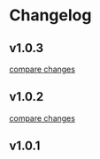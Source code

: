# Changelog


## v1.0.3

[compare changes](https://github.com/jony1993/nuxt-tapfiliate/compare/v1.0.2...v1.0.3)

## v1.0.2

[compare changes](https://github.com/jony1993/nuxt-tapfiliate/compare/v1.0.1...v1.0.2)

## v1.0.1

